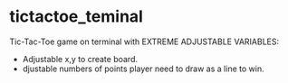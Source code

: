 # tictactoe_teminal
Tic-Tac-Toe game on terminal with EXTREME ADJUSTABLE VARIABLES:
+ Adjustable x,y to create board. 
+ djustable numbers of points player need to draw as a line to win.
